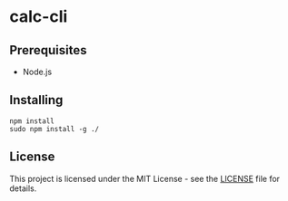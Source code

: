 # calc-cli

## Prerequisites

* Node.js

## Installing

```
npm install
sudo npm install -g ./
```

## License

This project is licensed under the MIT License - see the [LICENSE](LICENSE) file for details.

